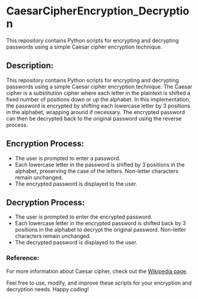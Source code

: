 # CaesarCipherEncryption_Decryption
This repository contains Python scripts for encrypting and decrypting passwords using a simple Caesar cipher encryption technique.


## Description:

This repository contains Python scripts for encrypting and decrypting passwords using a simple Caesar cipher encryption technique. The Caesar cipher is a substitution cipher where each letter in the plaintext is shifted a fixed number of positions down or up the alphabet. In this implementation, the password is encrypted by shifting each lowercase letter by 3 positions in the alphabet, wrapping around if necessary. The encrypted password can then be decrypted back to the original password using the reverse process.

## Encryption Process:

- The user is prompted to enter a password.
- Each lowercase letter in the password is shifted by 3 positions in the alphabet, preserving the case of the letters. Non-letter characters remain unchanged.
- The encrypted password is displayed to the user.
## Decryption Process:

- The user is prompted to enter the encrypted password.
- Each lowercase letter in the encrypted password is shifted back by 3 positions in the alphabet to decrypt the original password. Non-letter characters remain unchanged.
- The decrypted password is displayed to the user.

### Reference:

For more information about Caesar cipher, check out the [Wikipedia page](https://en.wikipedia.org/wiki/Caesar_cipher).

Feel free to use, modify, and improve these scripts for your encryption and decryption needs. Happy coding!
